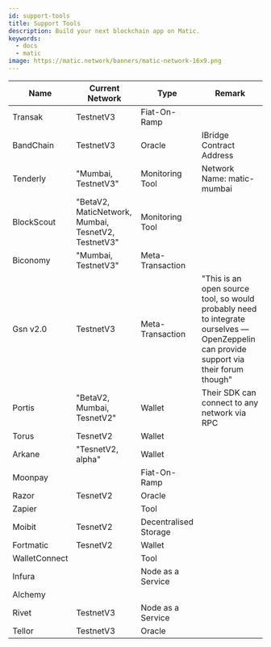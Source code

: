 ```yaml
---
id: support-tools
title: Support Tools
description: Build your next blockchain app on Matic.
keywords:
  - docs
  - matic
image: https://matic.network/banners/matic-network-16x9.png 
---
```


| Name          | Current Network                                     | Type                  | Remark                                                                                                                                 |
|---------------|-----------------------------------------------------|-----------------------|----------------------------------------------------------------------------------------------------------------------------------------|
| Transak       | TestnetV3                                           | Fiat\-On\-Ramp        |                                                                                                                                        |
| BandChain     | TestnetV3                                           | Oracle                | IBridge Contract Address                                                                                                               |
| Tenderly      | "Mumbai, TestnetV3"                                 | Monitoring Tool       | Network Name:  matic\-mumbai                                                                                                           |
| BlockScout    | "BetaV2, MaticNetwork, Mumbai, TesnetV2, TestnetV3" | Monitoring Tool       |                                                                                                                                        |
| Biconomy      | "Mumbai, TestnetV3"                                 | Meta\-Transaction     |                                                                                                                                        |
| Gsn v2\.0     | TestnetV3                                           | Meta\-Transaction     | "This is an open source tool, so would probably need to integrate ourselves — OpenZeppelin can provide support via their forum though" |
| Portis        | "BetaV2, Mumbai, TesnetV2"                          | Wallet                | Their SDK can connect to any network via RPC                                                                                           |
| Torus         | TesnetV2                                            | Wallet                |                                                                                                                                        |
| Arkane        | "TesnetV2, alpha"                                   | Wallet                |                                                                                                                                        |
| Moonpay       |                                                     | Fiat\-On\-Ramp        |                                                                                                                                        |
| Razor         | TesnetV2                                            | Oracle                |                                                                                                                                        |
| Zapier        |                                                     | Tool                  |                                                                                                                                        |
| Moibit        | TesnetV2                                            | Decentralised Storage |                                                                                                                                        |
| Fortmatic     | TesnetV2                                            | Wallet                |                                                                                                                                        |
| WalletConnect |                                                     | Tool                  |                                                                                                                                        |
| Infura        |                                                     | Node as a Service     |                                                                                                                                        |
| Alchemy       |                                                     |                       |                                                                                                                                        |
| Rivet         | TestnetV3                                           | Node as a Service     |                                                                                                                                        |
| Tellor        | TestnetV3                                           | Oracle                |                                                                                                                                        |
